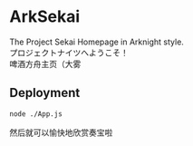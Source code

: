 # ArkSekai

The Project Sekai Homepage in Arknight style.  
プロジェクトナイツへようこそ！  
啤酒方舟主页（大雾  

## Deployment

```bash
node ./App.js
```

然后就可以愉快地欣赏奏宝啦
